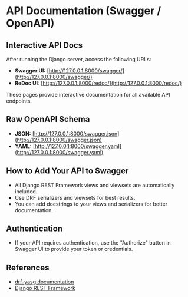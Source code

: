 # API Documentation (Swagger / OpenAPI)

## Interactive API Docs

After running the Django server, access the following URLs:

- **Swagger UI:** [http://127.0.0.1:8000/swagger/](http://127.0.0.1:8000/swagger/)
- **ReDoc UI:** [http://127.0.0.1:8000/redoc/](http://127.0.0.1:8000/redoc/)

These pages provide interactive documentation for all available API endpoints.

## Raw OpenAPI Schema

- **JSON:** [http://127.0.0.1:8000/swagger.json](http://127.0.0.1:8000/swagger.json)
- **YAML:** [http://127.0.0.1:8000/swagger.yaml](http://127.0.0.1:8000/swagger.yaml)

## How to Add Your API to Swagger

- All Django REST Framework views and viewsets are automatically included.
- Use DRF serializers and viewsets for best results.
- You can add docstrings to your views and serializers for better documentation.

## Authentication

- If your API requires authentication, use the "Authorize" button in Swagger UI to provide your token or credentials.

## References

- [drf-yasg documentation](https://drf-yasg.readthedocs.io/)
- [Django REST Framework](https://www.django-rest-framework.org/) 